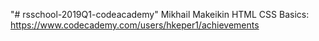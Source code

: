 "# rsschool-2019Q1-codeacademy" 
Mikhail Makeikin
HTML CSS Basics: https://www.codecademy.com/users/hkeper1/achievements